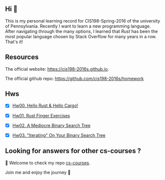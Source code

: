 ## Hi 👋

This is my personal learning record for CIS198-Spring-2016 of the university of Pennsylvania. Recently I want to learn a new programming language. After navigating through the many options, I learned that *Rust* has been the most popular language chosen by Stack Overflow for many years in a row. That's it!

## Resources

The official website: <https://cis198-2016s.github.io>. 

The official github repo: <https://github.com/cis198-2016s/homework>

## Hws

- [x] [Hw00. Hello Rust & Hello Cargo!](./Hws/hw00)
- [x] [Hw01. Rust Finger Exercises](./Hws/hw01)
- [x] [Hw02. A Mediocre Binary Search Tree](./Hws/hw02)
- [x] [Hw03. "Iterating" On Your Binary Search Tree](./Hws/hw03)


## Looking for answers for other cs-courses ?

:hugs: Welcome to check my repo [cs-courses](https://github.com/MartinLwx/cs-courses). 



Join me and enjoy the journey :rocket:

